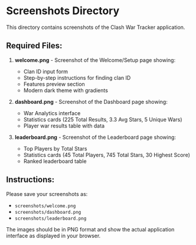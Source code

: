 # Screenshots Directory

This directory contains screenshots of the Clash War Tracker application.

## Required Files:

1. **welcome.png** - Screenshot of the Welcome/Setup page showing:
   - Clan ID input form
   - Step-by-step instructions for finding clan ID
   - Features preview section
   - Modern dark theme with gradients

2. **dashboard.png** - Screenshot of the Dashboard page showing:
   - War Analytics interface
   - Statistics cards (225 Total Results, 3.3 Avg Stars, 5 Unique Wars)
   - Player war results table with data

3. **leaderboard.png** - Screenshot of the Leaderboard page showing:
   - Top Players by Total Stars
   - Statistics cards (45 Total Players, 745 Total Stars, 30 Highest Score)
   - Ranked leaderboard table

## Instructions:

Please save your screenshots as:
- `screenshots/welcome.png`
- `screenshots/dashboard.png`
- `screenshots/leaderboard.png`

The images should be in PNG format and show the actual application interface as displayed in your browser.
